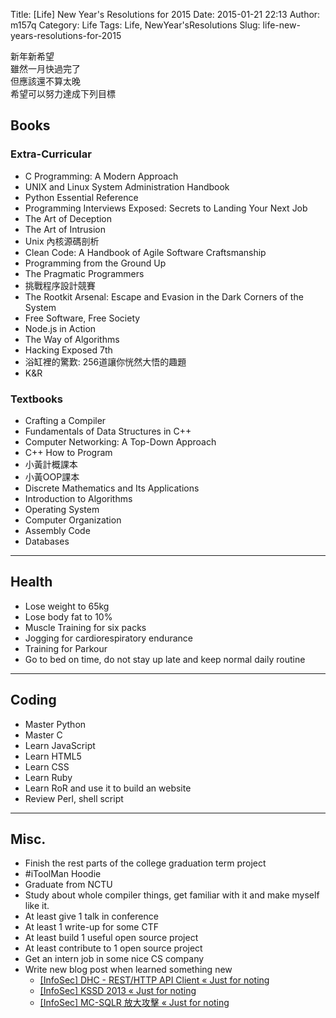 Title: [Life] New Year's Resolutions for 2015
Date: 2015-01-21 22:13
Author: m157q
Category: Life
Tags: Life, NewYear'sResolutions
Slug: life-new-years-resolutions-for-2015

新年新希望  
雖然一月快過完了  
但應該還不算太晚  
希望可以努力達成下列目標  
  
<!--more-->  
  
## Books  
  
### Extra-Curricular  
  
- C Programming: A Modern Approach  
- UNIX and Linux System Administration Handbook  
- Python Essential Reference  
- Programming Interviews Exposed: Secrets to Landing Your Next Job  
- The Art of Deception  
- The Art of Intrusion  
- Unix 內核源碼剖析  
- Clean Code: A Handbook of Agile Software Craftsmanship  
- Programming from the Ground Up  
- The Pragmatic Programmers  
- 挑戰程序設計競賽  
- The Rootkit Arsenal: Escape and Evasion in the Dark Corners of the System  
- Free Software, Free Society  
- Node.js in Action  
- The Way of Algorithms  
- Hacking Exposed 7th  
- 浴缸裡的驚歎: 256道讓你恍然大悟的趣題  
- K&R  
  
### Textbooks  
  
- Crafting a Compiler  
- Fundamentals of Data Structures in C++  
- Computer Networking: A Top-Down Approach  
- C++ How to Program  
- 小黃計概課本  
- 小黃OOP課本  
- Discrete Mathematics and Its Applications  
- Introduction to Algorithms  
- Operating System  
- Computer Organization  
- Assembly Code  
- Databases  
  
---  
  
## Health  
  
- Lose weight to 65kg  
- Lose body fat to 10%  
- Muscle Training for six packs  
- Jogging for cardiorespiratory endurance  
- Training for Parkour  
- Go to bed on time, do not stay up late and keep normal daily routine  
  
---  
  
## Coding  
  
- Master Python  
- Master C  
- Learn JavaScript  
- Learn HTML5  
- Learn CSS  
- Learn Ruby  
- Learn RoR and use it to build an website  
- Review Perl, shell script  
  
---  
  
## Misc.  
  
- Finish the rest parts of the college graduation term project  
- #iToolMan Hoodie  
- Graduate from NCTU  
- Study about whole compiler things, get familiar with it and make myself like it.  
- At least give 1 talk in conference  
- At least 1 write-up for some CTF  
- At least build 1 useful open source project  
- At least contribute to 1 open source project  
- Get an intern job in some nice CS company  
- Write new blog post when learned something new  
    - [[InfoSec] DHC - REST/HTTP API Client « Just for noting](http://m157q.logdown.com/posts/2015/01/22/infosec-dhc-rest-http-api-client)  
    - [[InfoSec] KSSD 2013 « Just for noting](http://m157q.logdown.com/posts/2015/01/22/infosec-kssd-2013)  
    - [[InfoSec] MC-SQLR 放大攻擊 « Just for noting](http://m157q.logdown.com/posts/2015/01/22/infosec-mc-sqlr-amplification-attack)  
  
  
  
  